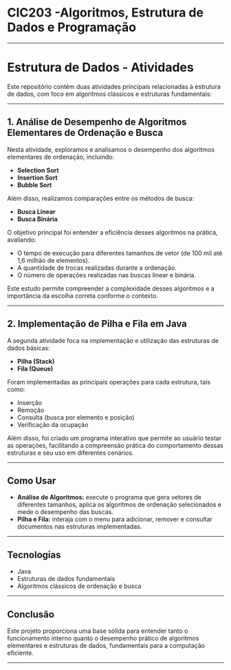 # CIC203 -Algoritmos, Estrutura de Dados e Programação
---

# Estrutura de Dados - Atividades

Este repositório contém duas atividades principais relacionadas à estrutura de dados, com foco em algoritmos clássicos e estruturas fundamentais:

---

## 1. Análise de Desempenho de Algoritmos Elementares de Ordenação e Busca

Nesta atividade, exploramos e analisamos o desempenho dos algoritmos elementares de ordenação, incluindo:

* **Selection Sort**
* **Insertion Sort**
* **Bubble Sort**

Além disso, realizamos comparações entre os métodos de busca:

* **Busca Linear**
* **Busca Binária**

O objetivo principal foi entender a eficiência desses algoritmos na prática, avaliando:

* O tempo de execução para diferentes tamanhos de vetor (de 100 mil até 1,6 milhão de elementos).
* A quantidade de trocas realizadas durante a ordenação.
* O número de operações realizadas nas buscas linear e binária.

Este estudo permite compreender a complexidade desses algoritmos e a importância da escolha correta conforme o contexto.

---

## 2. Implementação de Pilha e Fila em Java

A segunda atividade foca na implementação e utilização das estruturas de dados básicas:

* **Pilha (Stack)**
* **Fila (Queue)**

Foram implementadas as principais operações para cada estrutura, tais como:

* Inserção
* Remoção
* Consulta (busca por elemento e posição)
* Verificação da ocupação

Além disso, foi criado um programa interativo que permite ao usuário testar as operações, facilitando a compreensão prática do comportamento dessas estruturas e seu uso em diferentes cenários.

---

## Como Usar

* **Análise de Algoritmos:** execute o programa que gera vetores de diferentes tamanhos, aplica os algoritmos de ordenação selecionados e mede o desempenho das buscas.
* **Pilha e Fila:** interaja com o menu para adicionar, remover e consultar documentos nas estruturas implementadas.

---

## Tecnologias

* Java
* Estruturas de dados fundamentais
* Algoritmos clássicos de ordenação e busca

---

## Conclusão

Este projeto proporciona uma base sólida para entender tanto o funcionamento interno quanto o desempenho prático de algoritmos elementares e estruturas de dados, fundamentais para a computação eficiente.

---
